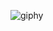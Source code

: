 ![giphy](https://user-images.githubusercontent.com/12520431/137605722-479bfcc9-a1db-47e5-8813-dd4a664ca6cf.gif)

